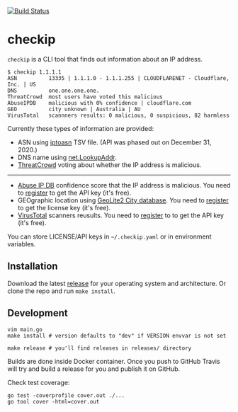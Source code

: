 [![Build Status](https://travis-ci.org/jreisinger/checkip.svg?branch=master)](https://travis-ci.org/jreisinger/checkip)

# checkip

`checkip` is a CLI tool that finds out information about an IP address. 

```
$ checkip 1.1.1.1
ASN          13335 | 1.1.1.0 - 1.1.1.255 | CLOUDFLARENET - Cloudflare, Inc. | US
DNS          one.one.one.one.
ThreatCrowd  most users have voted this malicious
AbuseIPDB    malicious with 0% confidence | cloudflare.com
GEO          city unknown | Australia | AU
VirusTotal   scannners results: 0 malicious, 0 suspicious, 82 harmless
```

Currently these types of information are provided:

* ASN using [iptoasn](https://iptoasn.com/) TSV file. (API was phased out on December 31, 2020.)
* DNS name using [net.LookupAddr](https://golang.org/pkg/net/#LookupAddr).
* [ThreatCrowd](https://www.threatcrowd.org/) voting about whether the IP address is malicious.
---
* [Abuse IP DB](https://www.abuseipdb.com) confidence score that the IP address is malicious. You need to [register](https://www.abuseipdb.com/register?plan=free) to get the API key (it's free).
* GEOgraphic location using [GeoLite2 City database](https://dev.maxmind.com/geoip/geoip2/geolite2/). You need to [register](https://dev.maxmind.com/geoip/geoip2/geolite2/#Download_Access) to get the license key (it's free).
* [VirusTotal](https://developers.virustotal.com/v3.0/reference#ip-object) scanners reusults. You need to [register](https://www.virustotal.com/gui/join-us) to to get the API key (it's free).

You can store LICENSE/API keys in `~/.checkip.yaml` or in environment variables.

## Installation

Download the latest [release](https://github.com/jreisinger/checkip/releases) for your operating system and architecture. Or clone the repo and run `make install`.


## Development

```
vim main.go
make install # version defaults to "dev" if VERSION envvar is not set

make release # you'll find releases in releases/ directory
```

Builds are done inside Docker container. Once you push to GitHub Travis will
try and build a release for you and publish it on GitHub.

Check test coverage:

```
go test -coverprofile cover.out ./...
go tool cover -html=cover.out
```